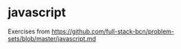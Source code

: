 # javascript

Exercises from https://github.com/full-stack-bcn/problem-sets/blob/master/javascript.md
